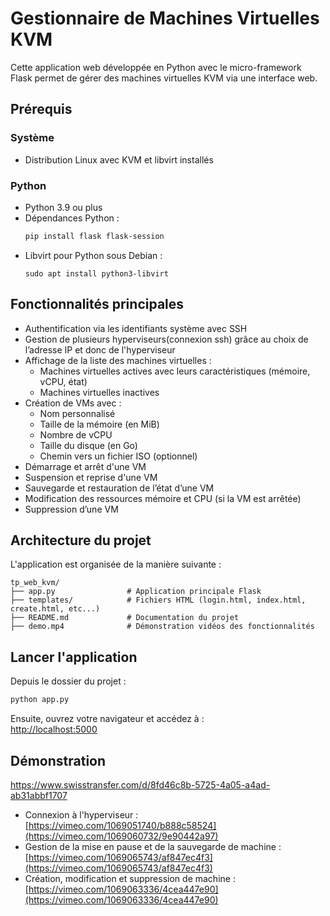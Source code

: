 # Gestionnaire de Machines Virtuelles KVM

Cette application web développée en Python avec le micro-framework Flask permet de gérer des machines virtuelles KVM via une interface web.

## Prérequis

### Système

- Distribution Linux avec KVM et libvirt installés

### Python

- Python 3.9 ou plus
- Dépendances Python :
  ```bash
  pip install flask flask-session
  ```
- Libvirt pour Python sous Debian :
  ```
  sudo apt install python3-libvirt
  ```

## Fonctionnalités principales

- Authentification via les identifiants système avec SSH
- Gestion de plusieurs hyperviseurs(connexion ssh) grâce au choix de l’adresse IP et donc de l'hyperviseur
- Affichage de la liste des machines virtuelles :
  - Machines virtuelles actives avec leurs caractéristiques (mémoire, vCPU, état)
  - Machines virtuelles inactives
- Création de VMs avec :
  - Nom personnalisé
  - Taille de la mémoire (en MiB)
  - Nombre de vCPU
  - Taille du disque (en Go)
  - Chemin vers un fichier ISO (optionnel)
- Démarrage et arrêt d'une VM
- Suspension et reprise d'une VM
- Sauvegarde et restauration de l’état d’une VM
- Modification des ressources mémoire et CPU (si la VM est arrêtée)
- Suppression d’une VM

## Architecture du projet


L'application est organisée de la manière suivante :

```
tp_web_kvm/
├── app.py                # Application principale Flask
├── templates/            # Fichiers HTML (login.html, index.html, create.html, etc...)
├── README.md             # Documentation du projet
├── demo.mp4              # Démonstration vidéos des fonctionnalités
```


## Lancer l'application

Depuis le dossier du projet : 
```bash
python app.py
```

Ensuite, ouvrez votre navigateur et accédez à :  
[http://localhost:5000](http://localhost:5000)


## Démonstration 

https://www.swisstransfer.com/d/8fd46c8b-5725-4a05-a4ad-ab31abbf1707 

- Connexion à l'hyperviseur : [https://vimeo.com/1069051740/b888c58524](https://vimeo.com/1069060732/9e90442a97)
- Gestion de la mise en pause et de la sauvegarde de machine :  [https://vimeo.com/1069065743/af847ec4f3](https://vimeo.com/1069065743/af847ec4f3)
- Création, modification et suppression de machine : [https://vimeo.com/1069063336/4cea447e90](https://vimeo.com/1069063336/4cea447e90)




